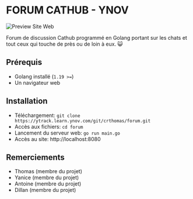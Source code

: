 # FORUM CATHUB - YNOV

![Preview Site Web](https://cdn.discordapp.com/attachments/1215216711406587935/1224996472286740480/image.png?ex=661f85de&is=660d10de&hm=807a228306461af8ecd66d2a0c32ea280b001a7a3d788a0c4270a03e993a1431&)

Forum de discussion Cathub programmé en Golang portant sur les chats et tout ceux qui touche de près ou de loin à eux. 😺

## Prérequis
- Golang installé (`1.19 >=`)
- Un navigateur web

## Installation
- Téléchargement: `git clone https://ytrack.learn.ynov.com/git/crthomas/forum.git`
- Accès aux fichiers: `cd forum`
- Lancement du serveur web: `go run main.go`
- Accès au site: http://localhost:8080

## Remerciements
- Thomas (membre du projet)
- Yanice (membre du projet)
- Antoine (membre du projet)
- Dillan (membre du projet)